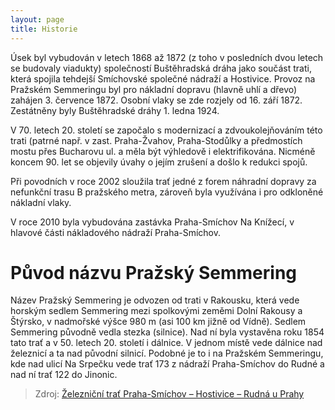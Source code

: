 ```yaml
---
layout: page
title: Historie
---
```


Úsek byl vybudován v letech 1868 až 1872 (z toho v posledních dvou letech se budovaly
viadukty) společností Buštěhradská dráha jako součást trati, která spojila tehdejší
Smíchovské společné nádraží a Hostivice. Provoz na Pražském Semmeringu byl pro 
nákladní dopravu (hlavně uhlí a dřevo) zahájen 3. července 1872. Osobní vlaky se zde
rozjely od 16. září 1872. Zestátněny byly Buštěhradské dráhy 1. ledna 1924.

V 70. letech 20. století se započalo s modernizací a zdvoukolejňováním této trati
(patrné např. v zast. Praha-Žvahov, Praha-Stodůlky a předmostích mostu přes Bucharovu ul. 
a měla být výhledově i elektrifikována. Nicméně koncem 90. let se objevily úvahy o jejím
zrušení a došlo k redukci spojů.

Při povodních v roce 2002 sloužila trať jedné z forem náhradní dopravy za nefunkční 
trasu B pražského metra, zároveň byla využívána i pro odkloněné nákladní vlaky.

V roce 2010 byla vybudována zastávka Praha-Smíchov Na Knížecí, v hlavové části 
nákladového nádraží Praha-Smíchov.

# Původ názvu Pražský Semmering

Název Pražský Semmering je odvozen od trati v Rakousku, která vede horským sedlem
Semmering mezi spolkovými zeměmi Dolní Rakousy a Štýrsko, v nadmořské výšce 980 m
(asi 100 km jižně od Vídně). Sedlem Semmering původně vedla stezka (silnice). Nad ní
byla vystavěna roku 1854 tato trať a v 50. letech 20. století i dálnice. V jednom místě
vede dálnice nad železnicí a ta nad původní silnicí. Podobné je to i na Pražském
Semmeringu, kde nad ulicí Na Srpečku vede trať 173 z nádraží Praha-Smíchov do Rudné a nad
ní trať 122 do Jinonic.

> Zdroj: [Železniční trať Praha-Smíchov – Hostivice – Rudná u Prahy
](https://cs.wikipedia.org/wiki/Železničn%C3%AD_trať_Praha-Sm%C3%ADchov_–_Hostivice_–_Rudná_u_Prahy)